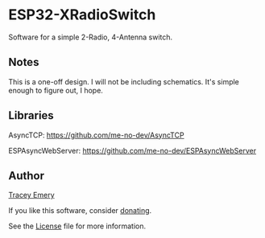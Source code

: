 # ESP32-XRadioSwitch

Software for a simple 2-Radio, 4-Antenna switch.

Notes
-----

This is a one-off design. I will not be including schematics. It's simple enough
to figure out, I hope.

Libraries
---------

AsyncTCP:
https://github.com/me-no-dev/AsyncTCP

ESPAsyncWebServer:
https://github.com/me-no-dev/ESPAsyncWebServer

Author
------

[Tracey Emery](https://github.com/basepr1me/)

If you like this software, consider [donating](https://k7tle.com/?donate=1).

See the [License](LICENSE.md) file for more information.

